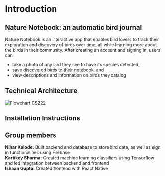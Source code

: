 # Introduction
## Nature Notebook: an automatic bird journal
Nature Notebook is an interactive app that enables bird lovers to track their exploration and discovery of birds over time, all while learning more about the birds in their community.
After creating an account and signing in, users can
- take a photo of any bird they see to have its species detected,
- save discovered birds to their notebook, and
- view descriptions and information on birds they catalog


## Technical Architecture
![Flowchart CS222](https://github.com/user-attachments/assets/7bab3bc9-e572-4bf8-8349-34c194e9a8d7)

## Installation Instructions

## Group members
**Nihar Kalode:** Built backend and database to store bird data, as well as sign in functionalities using Firebase  
**Kartikey Sharma:** Created machine learning classifiers using Tensorflow and led integration between backend and frontend  
**Ishaan Gupta:** Created frontend with React Native
